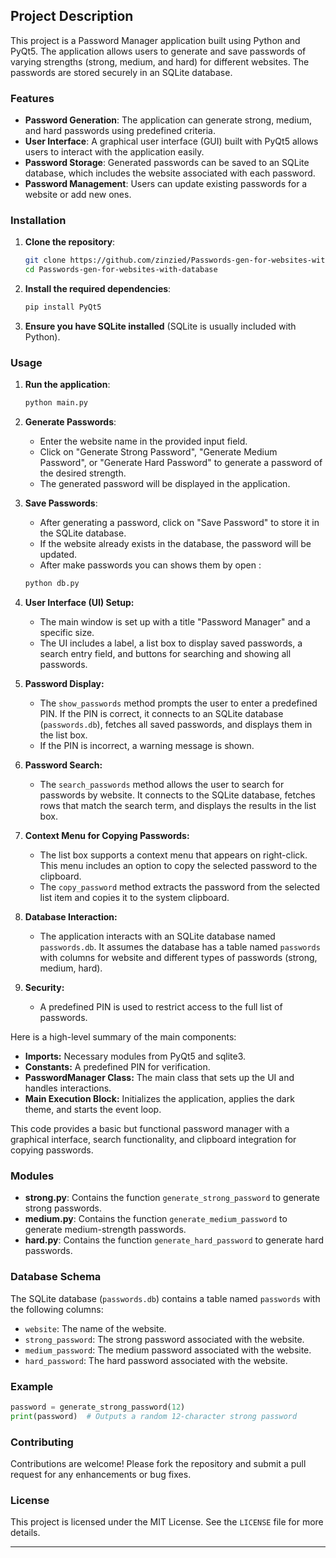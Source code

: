 ## Project Description

This project is a Password Manager application built using Python and PyQt5. The application allows users to generate and save passwords of varying strengths (strong, medium, and hard) for different websites. The passwords are stored securely in an SQLite database.

### Features

- **Password Generation**: The application can generate strong, medium, and hard passwords using predefined criteria.
- **User Interface**: A graphical user interface (GUI) built with PyQt5 allows users to interact with the application easily.
- **Password Storage**: Generated passwords can be saved to an SQLite database, which includes the website associated with each password.
- **Password Management**: Users can update existing passwords for a website or add new ones.

### Installation

1. **Clone the repository**:
    ```sh
    git clone https://github.com/zinzied/Passwords-gen-for-websites-with-database.git
    cd Passwords-gen-for-websites-with-database
    ```

2. **Install the required dependencies**:
    ```sh
    pip install PyQt5
    ```

3. **Ensure you have SQLite installed** (SQLite is usually included with Python).

### Usage

1. **Run the application**:
    ```sh
    python main.py
    ```

2. **Generate Passwords**:
    - Enter the website name in the provided input field.
    - Click on "Generate Strong Password", "Generate Medium Password", or "Generate Hard Password" to generate a password of the desired strength.
    - The generated password will be displayed in the application.

3. **Save Passwords**:
    - After generating a password, click on "Save Password" to store it in the SQLite database.
    - If the website already exists in the database, the password will be updated.
    - After make passwords you can shows them by open :
    ```sh
    python db.py
    ```

4. **User Interface (UI) Setup:**
   - The main window is set up with a title "Password Manager" and a specific size.
   - The UI includes a label, a list box to display saved passwords, a search entry field, and buttons for searching and showing all passwords.

5. **Password Display:**
   - The `show_passwords` method prompts the user to enter a predefined PIN. If the PIN is correct, it connects to an SQLite database (`passwords.db`), fetches all saved passwords, and displays them in the list box.
   - If the PIN is incorrect, a warning message is shown.

4. **Password Search:**
   - The `search_passwords` method allows the user to search for passwords by website. It connects to the SQLite database, fetches rows that match the search term, and displays the results in the list box.

5. **Context Menu for Copying Passwords:**
   - The list box supports a context menu that appears on right-click. This menu includes an option to copy the selected password to the clipboard.
   - The `copy_password` method extracts the password from the selected list item and copies it to the system clipboard.

8. **Database Interaction:**
   - The application interacts with an SQLite database named `passwords.db`. It assumes the database has a table named `passwords` with columns for website and different types of passwords (strong, medium, hard).

9. **Security:**
   - A predefined PIN is used to restrict access to the full list of passwords.

Here is a high-level summary of the main components:

- **Imports:** Necessary modules from PyQt5 and sqlite3.
- **Constants:** A predefined PIN for verification.
- **PasswordManager Class:** The main class that sets up the UI and handles interactions.
- **Main Execution Block:** Initializes the application, applies the dark theme, and starts the event loop.

This code provides a basic but functional password manager with a graphical interface, search functionality, and clipboard integration for copying passwords.
### Modules

- **strong.py**: Contains the function `generate_strong_password` to generate strong passwords.
- **medium.py**: Contains the function `generate_medium_password` to generate medium-strength passwords.
- **hard.py**: Contains the function `generate_hard_password` to generate hard passwords.

### Database Schema

The SQLite database (`passwords.db`) contains a table named `passwords` with the following columns:
- `website`: The name of the website.
- `strong_password`: The strong password associated with the website.
- `medium_password`: The medium password associated with the website.
- `hard_password`: The hard password associated with the website.

### Example

```python
password = generate_strong_password(12)
print(password)  # Outputs a random 12-character strong password
```

### Contributing

Contributions are welcome! Please fork the repository and submit a pull request for any enhancements or bug fixes.

### License

This project is licensed under the MIT License. See the `LICENSE` file for more details.

---

